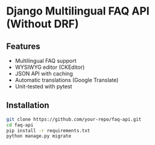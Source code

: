 # Django Multilingual FAQ API (Without DRF)

## Features
- Multilingual FAQ support
- WYSIWYG editor (CKEditor)
- JSON API with caching
- Automatic translations (Google Translate)
- Unit-tested with pytest
## Installation
```bash
git clone https://github.com/your-repo/faq-api.git
cd faq-api
pip install -r requirements.txt
python manage.py migrate
